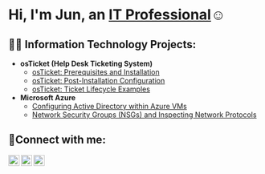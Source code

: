 <h1>Hi, I'm Jun, an <a href="https://linkedin.com/in/junmari">IT Professional</a>☺</h1>

<h2>👨‍💻 Information Technology Projects:</h2>

- <b>osTicket (Help Desk Ticketing System)</b>
  - [osTicket: Prerequisites and Installation](https://github.com/jum4r/osticket-prereqs)
  - [osTicket: Post-Installation Configuration](https://github.com/jum4r/post-install-config)
  - [osTicket: Ticket Lifecycle Examples](https://github.com/jum4r/ticket-lifecycle)
- <b>Microsoft Azure</b>
  - [Configuring Active Directory within Azure VMs](https://github.com/jum4r/configure-ad)
  - [Network Security Groups (NSGs) and Inspecting Network Protocols](https://github.com/jum4r/azure-network-protocols)

<h2>🤳Connect with me:</h2>

[<img align="left" alt="Josh | Twitter" width="22px" src="https://cdn.jsdelivr.net/npm/simple-icons@v3/icons/twitter.svg" />][twitter]
[<img align="left" alt="Josh | LinkedIn" width="22px" src="https://cdn.jsdelivr.net/npm/simple-icons@v3/icons/linkedin.svg" />][linkedin]
[<img align="left" alt="Josh | Instagram" width="22px" src="https://cdn.jsdelivr.net/npm/simple-icons@v3/icons/instagram.svg" />][instagram]

[twitter]: https://twitter.com/Josh
[instagram]: https://www.instagram.com/Josh
[linkedin]: https://linkedin.com/in/junmari
